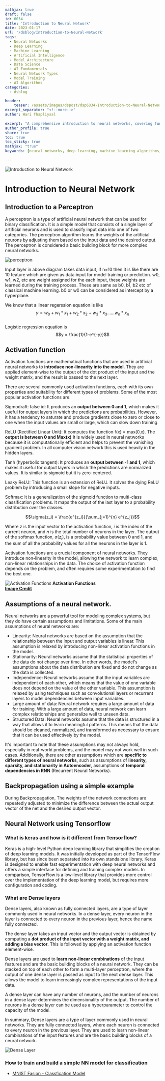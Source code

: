 ```yaml
---
mathjax: true
draft: false
id: 6034
title: 'Introduction to Neural Network'
date: 2023-01-17
url: '/dsblog/Introduction-to-Neural-Network'
tags: 
  - Neural Networks
  - Deep Learning
  - Machine Learning
  - Artificial Intelligence
  - Model Architecture
  - Data Science
  - AI Fundamentals
  - Neural Network Types
  - Model Training
  - AI Algorithms
categories:
  - dsblog

header:
    teaser: /assets/images/dspost/dsp6034-Introduction-to-Neural-Network.jpg
excerpt_separator: "<!--more-->"   
author: Hari Thapliyaal   
 
excerpt: "A comprehensive introduction to neural networks, covering fundamental concepts, architecture types, and key assumptions. Learn about the essential components of neural networks, including neurons, layers, and activation functions, along with important considerations for model training and implementation in real-world applications."
author_profile: true   
share: true   
toc: true   
toc_sticky: true 
mathjax: "true"
keywords: [neural networks, deep learning, machine learning algorithms, artificial intelligence, neural network architecture, model training, neural network types, deep learning fundamentals, AI model assumptions, neural network components, artificial neurons, network layers, activation functions, backpropagation, model optimization, supervised learning, deep neural networks, AI model training, neural network applications, machine learning basics]

---
```


![Introduction to Neural Network](/assets/images/dspost/dsp6034-Introduction-to-Neural-Network.jpg)

# Introduction to Neural Network

## Introduction to a Perceptron

A perceptron is a type of artificial neural network that can be used for binary classification. It is a simple model that consists of a single layer of artificial neurons and is used to classify input data into one of two categories. The perceptron algorithm learns the weights of the artificial neurons by adjusting them based on the input data and the desired output. The perceptron is considered a basic building block for more complex neural networks.

![perceptron](/assets/images/dspost/cv/perceptron.jpg)

Input layer in above diagram takes data input, if n=10 then it is like there are 10 feature which are given as data input for model training or prediction. w0, w1, w2, etc are weight assigned for the each input, these weights are learned during the training process. These are same as b0, b1, b2 etc of classical machine learning. b0 or w0 can be considered as intercept by a hyperplane.

We know that a linear regerssion equation is like
$$y = w_0 + w_1*x_1 + w_2*x_2 + w_3*x_3...... w_n*x_n$$   
Logistic regression equation is 
$$y = \frac{1}{1-e^{-y}}$$

## Activation function
Activation functions are mathematical functions that are used in artificial neural networks to **introduce non-linearity into the model**. They are applied element-wise to the output of the dot product of the input and the weight matrix, and the result is passed to the next layer.

There are several commonly used activation functions, each with its own properties and suitability for different types of problems. Some of the most popular activation functions are:

Sigmodraft: false
id: It produces an **output between 0 and 1**, which makes it useful for output layers in which the predictions are probabilities. However, it has a tendency to saturate and produce gradients close to zero or close to one when the input values are small or large, which can slow down training.

ReLU (Rectified Linear Unit): It computes the function f(x) = max(0,x). The **output is between 0 and Max(x)** It is widely used in neural networks because it is computationally efficient and helps to prevent the vanishing gradient problem. In all  computer vision network this is used heavily in the hidden layers.

Tanh (hyperbolic tangent): It produces an **output between -1 and 1**, which makes it useful for output layers in which the predictions are normalized values. It is similar to sigmoid but it is zero-centered.

Leaky ReLU: This function is an extension of ReLU. It solves the dying ReLU problem by introducing a small slope for negative inputs.

Softmax: It is a generalization of the sigmoid function to multi-class classification problems. It maps the output of the last layer to a probability distribution over the classes.   

$$\sigma(z_i) = \frac{e^{z_i}}{\sum_{j=1}^{n} e^{z_j}}$$  

Where $z$ is the input vector to the activation function, $i$ is the index of the current neuron, and $n$ is the total number of neurons in the layer. The output of the softmax function, $\sigma(z_i)$, is a probability value between 0 and 1, and the sum of all the probability values for all the neurons in the layer is 1.

Activation functions are a crucial component of neural networks. They introduce non-linearity in the model, allowing the network to learn complex, non-linear relationships in the data. The choice of activation function depends on the problem, and often requires some experimentation to find the best one.

![Activation Functions](/assets/images/dspost/cv/activation-function.webp)
**Activation Functions**   
**[Image Credit](https://miro.medium.com/max/1400/1*p_hyqAtyI8pbt2kEl6siOQ.webp)**

## Assumptions of a neural network.
Neural networks are a powerful tool for modeling complex systems, but they do have certain assumptions and limitations. Some of the main assumptions of neural networks are:
- Linearity: Neural networks are based on the assumption that the relationship between the input and output variables is linear. This assumption is relaxed by introducing non-linear activation functions in the model.
- Stationarity: Neural networks assume that the statistical properties of the data do not change over time. In other words, the model's assumptions about the data distribution are fixed and do not change as the data is collected.
- Independence: Neural networks assume that the input variables are independent of each other, which means that the value of one variable does not depend on the value of the other variable. This assumption is relaxed by using techniques such as convolutional layers or recurrent layers to model dependencies between input variables.
- Large amount of data: Neural network requires a large amount of data for training. With a large amount of data, neural network can learn complex relationships and generalize well to unseen data.
- Structured Data: Neural networks assume that the data is structured in a way that allows it to learn meaningful patterns. This means that the data should be cleaned, normalized, and transformed as necessary to ensure that it can be used effectively by the model.

It's important to note that these assumptions may not always hold, especially in real-world problems, and the model may not work well in such cases. Additionally, there are other assumptions which are **specific to different types of neural networks**, such as assumptions of **linearity, sparsity, and stationarity in Autoencoder**, assumptions of **temporal dependencies in RNN** (Recurrent Neural Networks).

## Backpropagation using a simple example

During Backpropagation, The weights of the network connections are repeatedly adjusted to minimize the difference between the actual output vector of the net and the desired output vector.

## Neural Network using Tensorflow

### What is keras and how is it different from Tensorflow?
Keras is a high-level Python deep learning library that simplifies the creation of deep learning models. It was initially developed as part of the TensorFlow library, but has since been separated into its own standalone library. Keras is designed to enable fast experimentation with deep neural networks and offers a simple interface for defining and training complex models. In comparison, TensorFlow is a low-level library that provides more control over the implementation of the deep learning model, but requires more configuration and coding.

### What are Dense layers
Dense layers, also known as fully connected layers, are a type of layer commonly used in neural networks. In a dense layer, every neuron in the layer is connected to every neuron in the previous layer, hence the name fully connected.

The dense layer takes an input vector and the output vector is obtained by computing a **dot product of the input vector with a weight matrix, and adding a bias vector**. This is followed by applying an activation function element-wise.

Dense layers are used to **learn non-linear combinations** of the input features and are the basic building blocks of a neural network. They can be stacked on top of each other to form a multi-layer perceptron, where the output of one dense layer is passed as input to the next dense layer. This allows the model to learn increasingly complex representations of the input data.

A dense layer can have any number of neurons, and the number of neurons in a dense layer determines the dimensionality of the output. The number of neurons in a dense layer can be used as a hyperparameter to control the capacity of the model.

In summary, Dense layers are a type of layer commonly used in neural networks. They are fully connected layers, where each neuron is connected to every neuron in the previous layer. They are used to learn non-linear combinations of the input features and are the basic building blocks of a neural network.

![Dense Layer](/assets/images/dspost/cv/dense-layer-neural-layer.png)


### How to train and build a simple NN model for classification

- [MNIST Fasion - Classfication Model](https://github.com/dasarpai/CV/blob/main/image-classification.ipynb)
